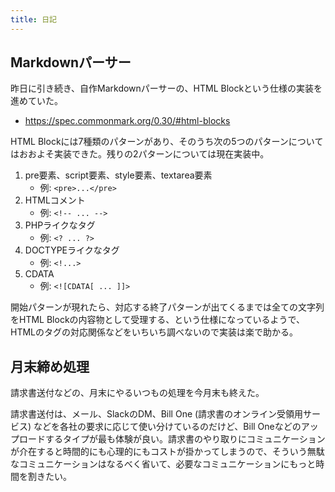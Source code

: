 ```yaml
---
title: 日記
---
```


## Markdownパーサー

昨日に引き続き、自作Markdownパーサーの、HTML Blockという仕様の実装を進めていた。

- <https://spec.commonmark.org/0.30/#html-blocks>

HTML Blockには7種類のパターンがあり、そのうち次の5つのパターンについてはおおよそ実装できた。残りの2パターンについては現在実装中。

1. pre要素、script要素、style要素、textarea要素
    - 例: `<pre>...</pre>`
2. HTMLコメント
    - 例: `<!-- ... -->`
3. PHPライクなタグ
    - 例: `<? ... ?>`
4. DOCTYPEライクなタグ
    - 例: `<!...>`
5. CDATA
    - 例: `<![CDATA[ ... ]]>`

開始パターンが現れたら、対応する終了パターンが出てくるまでは全ての文字列をHTML Blockの内容物として受理する、という仕様になっているようで、HTMLのタグの対応関係などをいちいち調べないので実装は楽で助かる。

## 月末締め処理

請求書送付などの、月末にやるいつもの処理を今月末も終えた。

請求書送付は、メール、SlackのDM、Bill One (請求書のオンライン受領用サービス) などを各社の要求に応じて使い分けているのだけど、Bill Oneなどのアップロードするタイプが最も体験が良い。請求書のやり取りにコミュニケーションが介在すると時間的にも心理的にもコストが掛かってしまうので、そういう無駄なコミュニケーションはなるべく省いて、必要なコミュニケーションにもっと時間を割きたい。
